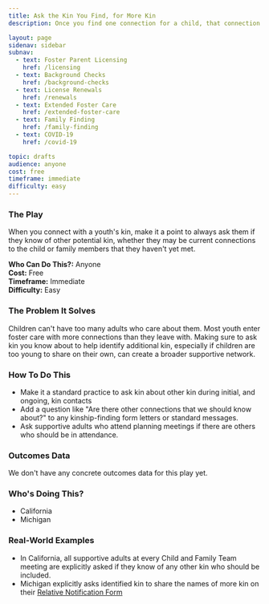```yaml
---
title: Ask the Kin You Find, for More Kin
description: Once you find one connection for a child, that connection can be the key to finding others.

layout: page
sidenav: sidebar
subnav:
  - text: Foster Parent Licensing
    href: /licensing
  - text: Background Checks
    href: /background-checks
  - text: License Renewals
    href: /renewals
  - text: Extended Foster Care
    href: /extended-foster-care
  - text: Family Finding
    href: /family-finding
  - text: COVID-19
    href: /covid-19

topic: drafts
audience: anyone
cost: free
timeframe: immediate
difficulty: easy
---
```



### The Play

When you connect with a youth's kin, make it a point to always ask them if they know of other potential kin, whether they may be current connections to the child or family members that they haven't yet met.

**Who Can Do This?:**
Anyone<br />
**Cost:**
Free<br />
**Timeframe:**
Immediate<br />
**Difficulty:**
Easy<br />

### The Problem It Solves

Children can't have too many adults who care about them. Most youth enter foster care with more connections than they leave with. Making sure to ask kin you know about to help identify additional kin, especially if children are too young to share on their own, can create a broader supportive network.

### How To Do This

* Make it a standard practice to ask kin about other kin during initial, and ongoing, kin contacts
* Add a question like "Are there other connections that we should know about?" to any kinship-finding form letters or standard messages.
* Ask supportive adults who attend planning meetings if there are others who should be in attendance.


### Outcomes Data

We don't have any concrete outcomes data for this play yet.

### Who's Doing This?

* California
* Michigan

### Real-World Examples

* In California, all supportive adults at every Child and Family Team meeting are explicitly asked if they know of any other kin who should be included.
* Michigan explicitly asks identified kin to share the names of more kin on their [Relative Notification Form](http://www.michigan.gov/documents/dhs/DHS-0990_265835_7.dot)
